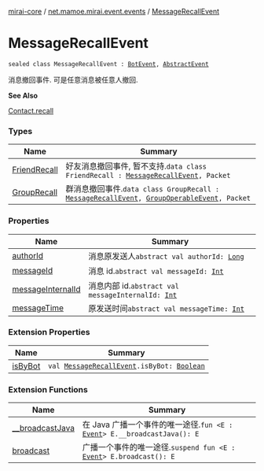 [mirai-core](../../index.md) / [net.mamoe.mirai.event.events](../index.md) / [MessageRecallEvent](./index.md)

# MessageRecallEvent

`sealed class MessageRecallEvent : `[`BotEvent`](../-bot-event/index.md)`, `[`AbstractEvent`](../../net.mamoe.mirai.event/-abstract-event/index.md)

消息撤回事件. 可是任意消息被任意人撤回.

**See Also**

[Contact.recall](../../net.mamoe.mirai.contact/recall.md)

### Types

| Name | Summary |
|---|---|
| [FriendRecall](-friend-recall/index.md) | 好友消息撤回事件, 暂不支持.`data class FriendRecall : `[`MessageRecallEvent`](./index.md)`, Packet` |
| [GroupRecall](-group-recall/index.md) | 群消息撤回事件.`data class GroupRecall : `[`MessageRecallEvent`](./index.md)`, `[`GroupOperableEvent`](../-group-operable-event/index.md)`, Packet` |

### Properties

| Name | Summary |
|---|---|
| [authorId](author-id.md) | 消息原发送人`abstract val authorId: `[`Long`](https://kotlinlang.org/api/latest/jvm/stdlib/kotlin/-long/index.html) |
| [messageId](message-id.md) | 消息 id.`abstract val messageId: `[`Int`](https://kotlinlang.org/api/latest/jvm/stdlib/kotlin/-int/index.html) |
| [messageInternalId](message-internal-id.md) | 消息内部 id.`abstract val messageInternalId: `[`Int`](https://kotlinlang.org/api/latest/jvm/stdlib/kotlin/-int/index.html) |
| [messageTime](message-time.md) | 原发送时间`abstract val messageTime: `[`Int`](https://kotlinlang.org/api/latest/jvm/stdlib/kotlin/-int/index.html) |

### Extension Properties

| Name | Summary |
|---|---|
| [isByBot](../is-by-bot.md) | `val `[`MessageRecallEvent`](./index.md)`.isByBot: `[`Boolean`](https://kotlinlang.org/api/latest/jvm/stdlib/kotlin/-boolean/index.html) |

### Extension Functions

| Name | Summary |
|---|---|
| [__broadcastJava](../../net.mamoe.mirai.event/__broadcast-java.md) | 在 Java 广播一个事件的唯一途径.`fun <E : `[`Event`](../../net.mamoe.mirai.event/-event/index.md)`> E.__broadcastJava(): E` |
| [broadcast](../../net.mamoe.mirai.event/broadcast.md) | 广播一个事件的唯一途径.`suspend fun <E : `[`Event`](../../net.mamoe.mirai.event/-event/index.md)`> E.broadcast(): E` |
